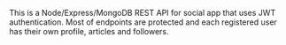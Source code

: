 This is a Node/Express/MongoDB REST API for social app that uses JWT authentication. Most of endpoints are protected and each registered user has their own profile, articles and
followers.
